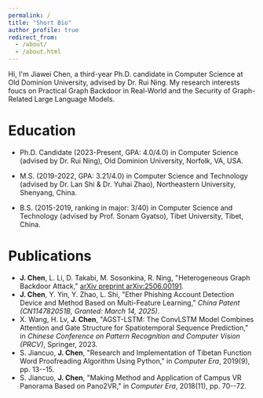```yaml
---
permalink: /
title: "Short Bio"
author_profile: true
redirect_from: 
  - /about/
  - /about.html
---
```


Hi, I'm Jiawei Chen, a third-year Ph.D. candidate in Computer Science at Old Dominion University, advised by Dr. Rui Ning. My research interests foucs on Practical Graph Backdoor in Real-World and the Security of Graph-Related Large Language Models.

Education
======

- Ph.D. Candidate (2023-Present, GPA: 4.0/4.0) in Computer Science (advised by Dr. Rui Ning), Old Dominion University, Norfolk, VA, USA.

- M.S. (2019-2022, GPA: 3.21/4.0) in Computer Science and Technology (advised by Dr. Lan Shi & Dr. Yuhai Zhao), Northeastern University, Shenyang, China.

- B.S. (2015-2019, ranking in major: 3/40) in Computer Science and Technology (advised by Prof. Sonam Gyatso), Tibet University, Tibet, China.


Publications
======

* **J. Chen**, L. Li, D. Takabi, M. Sosonkina, R. Ning, "Heterogeneous Graph Backdoor Attack," [arXiv preprint arXiv:2506.00191](https://arxiv.org/abs/2506.00191).
* **J. Chen**, Y. Yin, Y. Zhao, L. Shi, "Ether Phishing Account Detection Device and Method Based on Multi-Feature Learning," *China Patent (CN114782051B, Granted: March 14, 2025)*.
* X. Wang, H. Lv, **J. Chen**, "AGST-LSTM: The ConvLSTM Model Combines Attention and Gate Structure for Spatiotemporal Sequence Prediction," in *Chinese Conference on Pattern Recognition and Computer Vision (PRCV)*, Springer, 2023.
* S. Jiancuo, **J. Chen**, "Research and Implementation of Tibetan Function Word Proofreading Algorithm Using Python," in *Computer Era*, 2019(9), pp. 13--15.
* S. Jiancuo, **J. Chen**, "Making Method and Application of Campus VR Panorama Based on Pano2VR," in *Computer Era*, 2018(11), pp. 70--72.

<!-- 
For more info
------
More info about configuring Academic Pages can be found in [the guide](https://academicpages.github.io/markdown/), the [growing wiki](https://github.com/academicpages/academicpages.github.io/wiki), and you can always [ask a question on GitHub](https://github.com/academicpages/academicpages.github.io/discussions). The [guides for the Minimal Mistakes theme](https://mmistakes.github.io/minimal-mistakes/docs/configuration/) (which this theme was forked from) might also be helpful. -->
